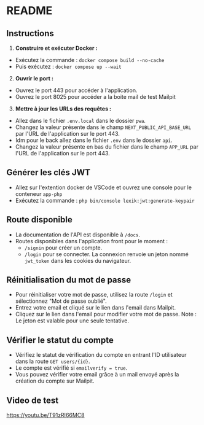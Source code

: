 # README

## Instructions

1. **Construire et exécuter Docker :**
  - Exécutez la commande : `docker compose build --no-cache`
  - Puis exécutez : `docker compose up --wait`

2. **Ouvrir le port :**
  - Ouvrez le port 443 pour accéder à l'application.
  - Ouvrez le port 8025 pour accéder a la boite mail de test Mailpit

3. **Mettre à jour les URLs des requêtes :**
  - Allez dans le fichier `.env.local` dans le dossier `pwa`.
  - Changez la valeur présente dans le champ `NEXT_PUBLIC_API_BASE_URL` par l'URL de l'application sur le port 443.
  - Idm pour le back allez dans le fichier `.env` dans le dossier `api`.
  - Changez la valeur présente en bas du fichier dans le champ `APP_URL` par l'URL de l'application sur le port 443.

## Générer les clés JWT

- Allez sur l'extention docker de VSCode et ouvrez une console pour le conteneur `app-php` 
- Exécutez la commande : `php bin/console lexik:jwt:generate-keypair`

## Route disponible

- La documentation de l'API est disponible à `/docs`.
- Routes disponibles dans l'application front pour le moment :
  - `/signin` pour créer un compte.
  - `/login` pour se connecter. La connexion renvoie un jeton nommé `jwt_token` dans les cookies du navigateur.

## Réinitialisation du mot de passe

- Pour réinitialiser votre mot de passe, utilisez la route `/login` et sélectionnez "Mot de passe oublié".
- Entrez votre email et cliqué sur le lien dans l'email dans Mailpit.
- Cliquez sur le lien dans l'email pour modifier votre mot de passe. Note : Le jeton est valable pour une seule tentative.

## Vérifier le statut du compte

- Vérifiez le statut de vérification du compte en entrant l'ID utilisateur dans la route `GET users/{id}`.
- Le compte est vérifié si `emailverify = true`.
- Vous pouvez vérifier votre email grâce à un mail envoyé après la création du compte sur Mailpit.

## Video de test
https://youtu.be/T91zRI66MC8
